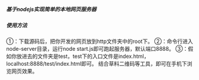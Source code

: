 ##### 基于nodejs实现简单的本地网页服务器
##### 使用方法
①：下载源码后，把你开发的网页放到http文件夹中的root下。
②：命令行进入node-server目录，运行node start.js即可跑起服务器，默认端口8888。
③：假如你放进去的文件夹是test，test下的入口文件是index.html，localhost:8888/test/index.html即可。
结合草料二维码等工具，即可在手机下浏览网页效果。
